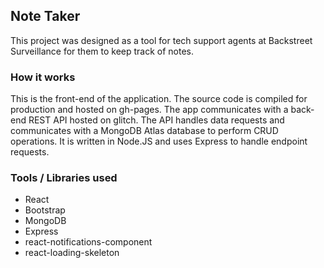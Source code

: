 ## Note Taker

This project was designed as a tool for tech support agents at Backstreet Surveillance for them to keep track of notes. 

### How it works 

This is the front-end of the application. The source code is compiled for production and hosted on gh-pages. The app communicates with a back-end REST API hosted on glitch. The API handles data requests and communicates with a MongoDB Atlas database to perform CRUD operations. It is written in Node.JS and uses Express to handle endpoint requests. 

### Tools / Libraries used

- React 
- Bootstrap
- MongoDB
- Express
- react-notifications-component
- react-loading-skeleton
